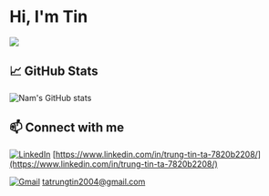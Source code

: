 # Hi, I'm Tin
![](https://komarev.com/ghpvc/?username=tinta2510&color=brightgreen)

## 📈 GitHub Stats
![Nam's GitHub stats](https://github-readme-stats.vercel.app/api?username=tinta2510&show_icons=true&theme=radical)

## 📫 Connect with me
[![LinkedIn](https://img.shields.io/badge/-LinkedIn-blue?style=flat&logo=Linkedin&logoColor=white)](https://www.linkedin.com/in/trung-tin-ta-7820b2208/) [https://www.linkedin.com/in/trung-tin-ta-7820b2208/](https://www.linkedin.com/in/trung-tin-ta-7820b2208/)

[![Gmail](https://img.shields.io/badge/-Email-red?style=flat&logo=gmail&logoColor=white)](mailto:tatrungtin2004@gmail.com) [tatrungtin2004@gmail.com](tatrungtin2004@gmail.com)
